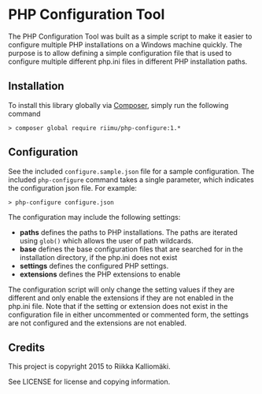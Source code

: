 # PHP Configuration Tool #

The PHP Configuration Tool was built as a simple script to make it easier to
configure multiple PHP installations on a Windows machine quickly. The purpose
is to allow defining a simple configuration file that is used to configure
multiple different php.ini files in different PHP installation paths.

## Installation ##

To install this library globally via [Composer](https://getcomposer.org), simply
run the following command

    > composer global require riimu/php-configure:1.*

## Configuration ##

See the included `configure.sample.json` file for a sample configuration. The
included `php-configure` command takes a single parameter, which indicates the
configuration json file. For example:

    > php-configure configure.json

The configuration may include the following settings:

 * **paths** defines the paths to PHP installations. The paths are iterated
   using `glob()` which allows the user of path wildcards.
 * **base** defines the base configuration files that are searched for in the
   installation directory, if the php.ini does not exist
 * **settings** defines the configured PHP settings.
 * **extensions** defines the PHP extensions to enable

The configuration script will only change the setting values if they are
different and only enable the extensions if they are not enabled in the php.ini
file. Note that if the setting or extension does not exist in the configuration
file in either uncommented or commented form, the settings are not configured
and the extensions are not enabled.

## Credits ##

This project is copyright 2015 to Riikka Kalliomäki.

See LICENSE for license and copying information.
